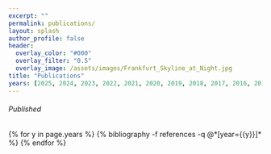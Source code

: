 ```yaml
---
excerpt: ""
permalink: publications/
layout: splash
author_profile: false
header:
  overlay_color: "#000"
  overlay_filter: "0.5"
  overlay_image: /assets/images/Frankfurt_Skyline_at_Night.jpg
title: "Publications"
years: [2025, 2024, 2023, 2022, 2021, 2020, 2019, 2018, 2017, 2016, 2015, 2014, 2013, 2012, 2011, 2010, 2009, 2008, 2007, 2006, 2005, 2004, 2003, 2002]
---
```



<h6 class="centeralign2">Published</h6>
{% for y in page.years %}
  {% bibliography -f references -q @*[year={{y}}]* %}
{% endfor %}

  
